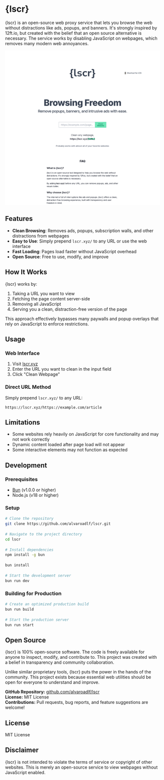 # {lscr}

{lscr} is an open-source web proxy service that lets you browse the web without distractions like ads, popups, and banners. It's strongly inspired by 12ft.io, but created with the belief that an open source alternative is necessary. The service works by disabling JavaScript on webpages, which removes many modern web annoyances.

![{lscr} Screenshot](https://raw.githubusercontent.com/alvaroadlf/lscr/refs/heads/main/public/images/screenshot.png)

## Features

- **Clean Browsing**: Removes ads, popups, subscription walls, and other distractions from webpages
- **Easy to Use**: Simply prepend `lscr.xyz/` to any URL or use the web interface
- **Fast Loading**: Pages load faster without JavaScript overhead
- **Open Source**: Free to use, modify, and improve

## How It Works

{lscr} works by:

1. Taking a URL you want to view
2. Fetching the page content server-side
3. Removing all JavaScript
4. Serving you a clean, distraction-free version of the page

This approach effectively bypasses many paywalls and popup overlays that rely on JavaScript to enforce restrictions.

## Usage

### Web Interface

1. Visit [lscr.xyz](https://lscr.xyz)
2. Enter the URL you want to clean in the input field
3. Click "Clean Webpage"

### Direct URL Method

Simply prepend `lscr.xyz/` to any URL:

```
https://lscr.xyz/https://example.com/article
```

## Limitations

- Some websites rely heavily on JavaScript for core functionality and may not work correctly
- Dynamic content loaded after page load will not appear
- Some interactive elements may not function as expected

## Development

### Prerequisites

- [Bun](https://bun.sh) (v1.0.0 or higher)
- Node.js (v18 or higher)

### Setup

```bash
# Clone the repository
git clone https://github.com/alvaroadlf/lscr.git

# Navigate to the project directory
cd lscr

# Install dependencies
npm install -g bun

bun install

# Start the development server
bun run dev
```

### Building for Production

```bash
# Create an optimized production build
bun run build

# Start the production server
bun run start
```

## Open Source

{lscr} is 100% open-source software. The code is freely available for anyone to inspect, modify, and contribute to. This project was created with a belief in transparency and community collaboration.

Unlike similar proprietary tools, {lscr} puts the power in the hands of the community. This project exists because essential web utilities should be open for everyone to understand and improve.

**GitHub Repository:** [github.com/alvaroadlf/lscr](https://github.com/alvaroadlf/lscr)  
**License:** MIT License  
**Contributions:** Pull requests, bug reports, and feature suggestions are welcome!

## License

MIT License

## Disclaimer

{lscr} is not intended to violate the terms of service or copyright of other websites. This is merely an open-source service to view webpages without JavaScript enabled.